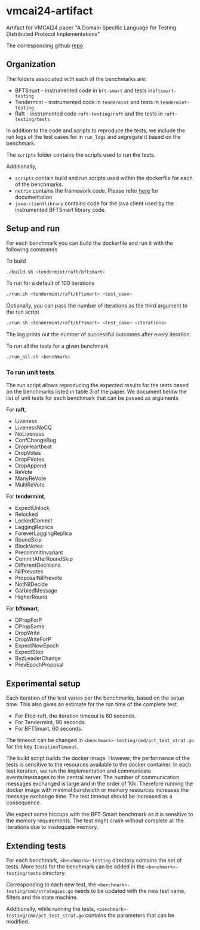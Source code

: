 # vmcai24-artifact

Artifact for VMCAI24 paper "A Domain Specific Language for Testing Distributed Protocol Implementations"

The corresponding github [repo](https://github.com/netrixframework/vmcai24-artifact)

## Organization

The folders associated with each of the benchmarks are:

- BFTSmart - instrumented code in `bft-smart` and tests in`bftsmart-testing`
- Tendermint - instrumented code in `tendermint` and tests in `tendermint-testing`
- Raft - instrumented code `raft-testing/raft` and the tests in `raft-testing/tests`

In addition to the code and scripts to reproduce the tests, we include the run logs of the test cases for in `run_logs` and segregate it based on the benchmark.

The `scripts` folder contains the scripts used to run the tests.

Additionally,

- `scripts` contain build and run scripts used within the dockerfile for each of the benchmarks.
- `netrix` contains the framework code. Please refer [here](https://netrixframework.github.io) for documentation
- `java-clientlibrary` contains code for the java client used by the instrumented BFTSmart library code.

## Setup and run

For each benchmark you can build the dockerfile and run it with the following commands

To build

``` bash
./build.sh <tendermint/raft/bftsmart>
```

To run for a default of 100 iterations

``` bash
./run.sh <tendermint/raft/bftsmart> <test_case> 
```

Optionally, you can pass the number of iterations as the third argument to the run script

``` bash
./run.sh <tendermint/raft/bftsmart> <test_case> <iterations>
```

The log prints out the number of successful outcomes after every iteration.

To run all the tests for a given benchmark

```bash
./run_all.sh <benchmark>
```

### To run unit tests

The run script allows reproducing the expected results for the tests based on the benchmarks listed in table 3 of the paper. We document below the list of unit tests for each benchmark that can be passed as arguments

For **raft**,

- Liveness
- LivenessNoCQ
- NoLiveness
- ConfChangeBug
- DropHeartbeat
- DropVotes
- DropFVotes
- DropAppend
- ReVote
- ManyReVote
- MultiReVote

For **tendermint**,

- ExpectUnlock
- Relocked
- LockedCommit
- LaggingReplica
- ForeverLaggingReplica
- RoundSkip
- BlockVotes
- PrecommitInvariant
- CommitAfterRoundSkip
- DifferentDecisions
- NilPrevotes
- ProposalNilPrevote
- NotNilDecide
- GarbledMessage
- HigherRound

For **bftsmart**,

- DPropForP
- DPropSame
- DropWrite
- DropWriteForP
- ExpectNewEpoch
- ExpectStop
- ByzLeaderChange
- PrevEpochProposal

## Experimental setup

Each iteration of the test varies per the benchmarks, based on the setup time. This also gives an estimate for the run time of the complete test.

- For Etcd-raft, the iteration timeout is 60 seconds.
- For Tendermint, 90 seconds.
- For BFTSmart, 60 seconds.

The timeout can be changed in `<benchmark>-testing/cmd/pct_test_strat.go` for the key `IterationTimeout`.

The build script builds the docker image. However, the performance of the tests is sensitive to the resources available to the docker container. In each test iteration, we run the implementation and communicate events/messages to the central server. The number of communication messages exchanged is large and in the order of 10k. Therefore running the docker image with minimal bandwidth or memory resources increases the message exchange time. The test timeout should be increased as a consequence.

We expect some hiccups with the BFT-Smart benchmark as it is sensitive to the memory requirements. The test might crash without complete all the iterations due to inadequate memory.


## Extending tests

For each benchmark, `<benchmark>-testing` directory contains the set of tests. More tests for the benchmark can be added in the `<benchmark>-testing/tests` directory.

Corresponding to each new test, the `<benchmark>-testing/cmd/strategies.go` needs to be updated with the new test name, filters and the state machine.

Additionally, while running the tests, `<benchmark>-testing/cmd/pct_test_strat.go` contains the parameters that can be modified.
